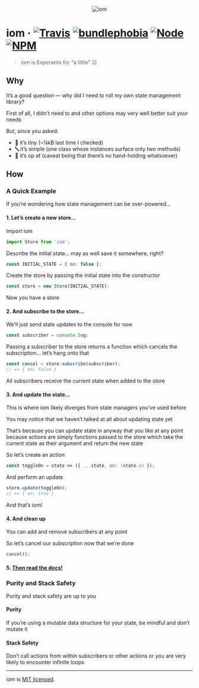 <!--
  This file was generated by emdaer

  Its template can be found at /Users/flipactual/Dev/iom/.emdaer/README.emdaer.md
-->

<!--
  emdaerHash:7703ff06cb06a9d3327954ab9498ec6d
-->

<p align="center"><img src="https://raw.githubusercontent.com/okaysoftware/iom/master/carbon.svg?sanitize=true" alt="iom"></p>

<h1 id="iom-travis-bundlephobia-node-npm">iom · <a href="https://travis-ci.org/okaysoftware/iom/"><img src="https://img.shields.io/travis/okaysoftware/iom.svg?style=flat-square" alt="Travis"></a> <a href="https://bundlephobia.com/result?p=iom"><img src="https://img.shields.io/bundlephobia/minzip/iom.svg?style=flat-square" alt="bundlephobia"></a> <a href="http://npmjs.com/package/iom"><img src="https://img.shields.io/node/v/iom.svg?style=flat-square" alt="Node"></a> <a href="http://npmjs.com/package/iom"><img src="https://img.shields.io/npm/v/iom.svg?style=flat-square" alt="NPM"></a></h1>
<blockquote>
<p>iom is Esperanto for “a little” 😉</p>
</blockquote>
<h2 id="why">Why</h2>
<p>It’s a good question — why did I need to roll my own state management library?</p>
<p>First of all, I didn’t need to and other options may very well better suit your needs</p>
<p>But, since you asked:</p>
<ul>
<li>🐣 it’s tiny (~¼kB last time I checked) </li>
<li>🔤 it’s simple (one class whose instances surface only two methods)</li>
<li>🚀 it’s op af (caveat being that there’s no hand-holding whatsoever)</li>
</ul>
<h2 id="how">How</h2>
<h3 id="a-quick-example">A Quick Example</h3>
<p>If you’re wondering how state management can be over-powered…</p>
<h4 id="1-let-s-create-a-new-store-">1. Let’s create a new store…</h4>
<p>Import iom</p>

```js
import Store from 'iom';
```
<p>Describe the initial state… may as well save it somewhere, right?</p>

```js
const INITIAL_STATE = { on: false };
```
<p>Create the store by passing the initial state into the constructor</p>

```js
const store = new Store(INITIAL_STATE);
```
<p>Now you have a store</p>
<h4 id="2-and-subscribe-to-the-store-">2. And subscribe to the store…</h4>
<p>We’ll just send state updates to the console for now</p>

```js
const subscriber = console.log;
```
<p>Passing a subscriber to the store returns a function which cancels the subscription… let’s hang onto that</p>

```js
const cancel = store.subscribe(subscriber);
// => { on: false }
```
<p>All subscribers receive the current state when added to the store</p>
<h4 id="3-and-update-the-state-">3. And update the state…</h4>
<p>This is where iom likely diverges from state managers you’ve used before</p>
<p>You may notice that we haven’t talked at all about updating state yet</p>
<p>That’s because you can update state in anyway that you like at any point because actions are simply functions passed to the store which take the current state as their argument and return the new state</p>
<p>So let’s create an action</p>

```js
const toggleOn = state => ({ ...state, on: !state.on });
```
<p>And perform an update</p>

```js
store.update(toggleOn);
// => { on: true }
```
<p>And that’s iom!</p>
<h4 id="4-and-clean-up">4. And clean up</h4>
<p>You can add and remove subscribers at any point</p>
<p>So let’s cancel our subscription now that we’re done</p>

```js
cancel();
```
<h4 id="5-then-read-the-docs-">5. <a href="https://okaysoftware.github.io/iom/">Then read the docs!</a></h4>
<h3 id="purity-and-stack-safety">Purity and Stack Safety</h3>
<p>Purity and stack safety are up to you </p>
<h4 id="purity">Purity</h4>
<p>If you’re using a mutable data structure for your state, be mindful and don’t mutate it</p>
<h4 id="stack-safety">Stack Safety</h4>
<p>Don’t call actions from within subscribers or other actions or you are very likely to encounter infinite loops</p>
<hr>
<p>iom is <a href="./LICENSE">MIT licensed</a>.</p>
